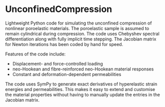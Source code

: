 # UnconfinedCompression

Lightweight Python code for simulating the unconfined compression of 
nonlinear poroelastic materials.  The poroelastic sample
is assumed to remain cylindrical during compression.
The code uses Chebyshev spectral differentiation 
along with fully implicit time stepping.  The Jacobian matrix
for Newton iterations has been coded by hand for speed.

Features of the code include:
* Displacement- and force-controlled loading
* neo-Hookean and fibre-reinforced neo-Hookean material responses
* Constant and deformation-dependent permeabilities

The code uses SymPy to generate exact derivatives of 
hyperelastic strain energies and permeabilities. This makes it
easy to extend and customise the material properties without
having to manually update the entries in the Jacobian matrix.
